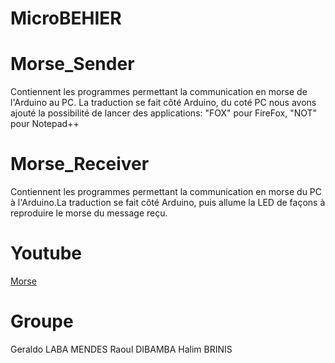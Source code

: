 # MicroBEHIER

# Morse_Sender

Contiennent les programmes permettant la communication en morse de l'Arduino au PC.
La traduction se fait côté Arduino, du coté PC nous avons ajouté la possibilité de lancer des applications:
"FOX" pour FireFox,
"NOT" pour Notepad++

# Morse_Receiver

Contiennent les programmes permettant la communication en morse du PC à l'Arduino.La traduction se fait côté Arduino, puis allume la LED de façons à reproduire le morse du message reçu.

# Youtube

[Morse](https://www.youtube.com/watch?v=l2zzyWMOe9M&feature=youtu.be)

# Groupe

Geraldo LABA MENDES
Raoul DIBAMBA
Halim BRINIS
